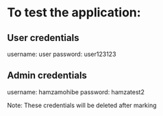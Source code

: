 # To test the application:

## User credentials

username: user
password: user123123

## Admin credentials

username: hamzamohibe
password: hamzatest2

Note: These credentials will be deleted after marking
